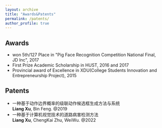 ```yaml
---
layout: archive
title: "Awards&Patents"
permalink: /patents/
author_profile: true
---
```


## Awards

- won 5th/127 Place in "Pig Face Recognition Competition National Final, JD Inc", 2017  
- First Prize Academic Scholarship in HUST, 2016 and 2017  
- Provincial award of Excellence in XDU(College Students Innovation and Entrepreneurship Project), 2015

## Patents

- 一种基于动作边界概率的级联动作候选框生成方法与系统  
**Liang Xu**, Bin Feng. @2019
- 一种基于计算机视觉技术的道路病害检测方法  
**Liang Xu**, ChengKai Zhu, WeiWu. @2022
